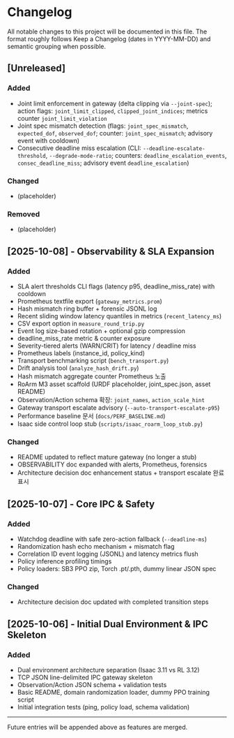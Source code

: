 # Changelog

All notable changes to this project will be documented in this file.
The format roughly follows Keep a Changelog (dates in YYYY-MM-DD) and semantic grouping when possible.

## [Unreleased]
### Added
- Joint limit enforcement in gateway (delta clipping via `--joint-spec`); action flags: `joint_limit_clipped`, `clipped_joint_indices`; metrics counter `joint_limit_violation`
- Joint spec mismatch detection (flags: `joint_spec_mismatch`, `expected_dof`, `observed_dof`; counter: `joint_spec_mismatch`; advisory event with cooldown)
- Consecutive deadline miss escalation (CLI: `--deadline-escalate-threshold`, `--degrade-mode-ratio`; counters: `deadline_escalation_events`, `consec_deadline_miss`; advisory event `deadline_escalation`)
### Changed
- (placeholder)
### Removed
- (placeholder)

## [2025-10-08] - Observability & SLA Expansion
### Added
- SLA alert thresholds CLI flags (latency p95, deadline_miss_rate) with cooldown
- Prometheus textfile export (`gateway_metrics.prom`)
- Hash mismatch ring buffer + forensic JSONL log
- Recent sliding window latency quantiles in metrics (`recent_latency_ms`)
- CSV export option in `measure_round_trip.py`
- Event log size-based rotation + optional gzip compression
- deadline_miss_rate metric & counter exposure
- Severity-tiered alerts (WARN/CRIT) for latency / deadline miss
- Prometheus labels (instance_id, policy_kind)
- Transport benchmarking script (`bench_transport.py`)
- Drift analysis tool (`analyze_hash_drift.py`)
- Hash mismatch aggregate counter Prometheus 노출
- RoArm M3 asset scaffold (URDF placeholder, joint_spec.json, asset README)
- Observation/Action schema 확장: `joint_names`, `action_scale_hint`
- Gateway transport escalate advisory (`--auto-transport-escalate-p95`)
- Performance baseline 문서 (`docs/PERF_BASELINE.md`)
- Isaac side control loop stub (`scripts/isaac_roarm_loop_stub.py`)

### Changed
- README updated to reflect mature gateway (no longer a stub)
- OBSERVABILITY doc expanded with alerts, Prometheus, forensics
- Architecture decision doc enhancement status + transport escalate 완료 표시

## [2025-10-07] - Core IPC & Safety
### Added
- Watchdog deadline with safe zero-action fallback (`--deadline-ms`)
- Randomization hash echo mechanism + mismatch flag
- Correlation ID event logging (JSONL) and latency metrics flush
- Policy inference profiling timings
- Policy loaders: SB3 PPO zip, Torch .pt/.pth, dummy linear JSON spec

### Changed
- Architecture decision doc updated with completed transition steps

## [2025-10-06] - Initial Dual Environment & IPC Skeleton
### Added
- Dual environment architecture separation (Isaac 3.11 vs RL 3.12)
- TCP JSON line-delimited IPC gateway skeleton
- Observation/Action JSON schema + validation tests
- Basic README, domain randomization loader, dummy PPO training script
- Initial integration tests (ping, policy load, schema validation)

---
Future entries will be appended above as features are merged.
